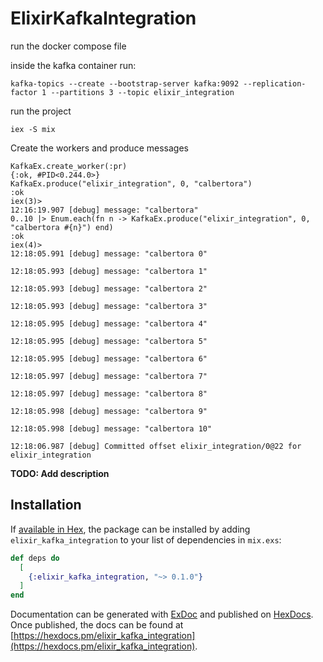 # ElixirKafkaIntegration

run the docker compose file

inside the kafka container run:

```
kafka-topics --create --bootstrap-server kafka:9092 --replication-factor 1 --partitions 3 --topic elixir_integration
``` 

run the project
```
iex -S mix
```

Create the workers and produce messages

```
KafkaEx.create_worker(:pr)
{:ok, #PID<0.244.0>}
KafkaEx.produce("elixir_integration", 0, "calbertora")       
:ok
iex(3)> 
12:16:19.907 [debug] message: "calbertora"
0..10 |> Enum.each(fn n -> KafkaEx.produce("elixir_integration", 0, "calbertora #{n}") end)  
:ok
iex(4)> 
12:18:05.991 [debug] message: "calbertora 0"
 
12:18:05.993 [debug] message: "calbertora 1"
 
12:18:05.993 [debug] message: "calbertora 2"

12:18:05.993 [debug] message: "calbertora 3"
 
12:18:05.995 [debug] message: "calbertora 4"
 
12:18:05.995 [debug] message: "calbertora 5"

12:18:05.995 [debug] message: "calbertora 6"
 
12:18:05.997 [debug] message: "calbertora 7"
 
12:18:05.997 [debug] message: "calbertora 8"
 
12:18:05.998 [debug] message: "calbertora 9"
 
12:18:05.998 [debug] message: "calbertora 10"
 
12:18:06.987 [debug] Committed offset elixir_integration/0@22 for elixir_integration
```

**TODO: Add description**

## Installation

If [available in Hex](https://hex.pm/docs/publish), the package can be installed
by adding `elixir_kafka_integration` to your list of dependencies in `mix.exs`:

```elixir
def deps do
  [
    {:elixir_kafka_integration, "~> 0.1.0"}
  ]
end
```

Documentation can be generated with [ExDoc](https://github.com/elixir-lang/ex_doc)
and published on [HexDocs](https://hexdocs.pm). Once published, the docs can
be found at [https://hexdocs.pm/elixir_kafka_integration](https://hexdocs.pm/elixir_kafka_integration).

